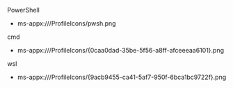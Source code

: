 PowerShell
- ms-appx:///ProfileIcons/pwsh.png

cmd
- ms-appx:///ProfileIcons/{0caa0dad-35be-5f56-a8ff-afceeeaa6101}.png


wsl
- ms-appx:///ProfileIcons/{9acb9455-ca41-5af7-950f-6bca1bc9722f}.png